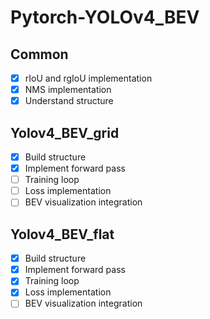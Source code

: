# Pytorch-YOLOv4_BEV

## Common
- [x] rIoU and rgIoU implementation
- [x] NMS implementation
- [x] Understand structure

## Yolov4_BEV_grid
- [x] Build structure
- [X] Implement forward pass
- [ ] Training loop
- [ ] Loss implementation
- [ ] BEV visualization integration

## Yolov4_BEV_flat
- [x] Build structure
- [x] Implement forward pass
- [x] Training loop
- [x] Loss implementation
- [ ] BEV visualization integration
